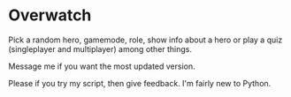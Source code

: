 # Overwatch
Pick a random hero, gamemode, role, show info about a hero or play a quiz (singleplayer and multiplayer) among other things.

Message me if you want the most updated version.

Please if you try my script, then give feedback. I'm fairly new to Python.
